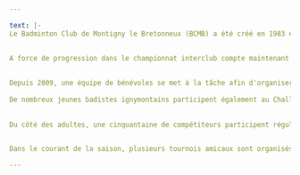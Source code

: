 ```yaml
---

text: |-
Le Badminton Club de Montigny le Bretonneux (BCMB) a été créé en 1983 et comptait alors 40 adhérents ainsi qu'une équipe en championnat interclubs. Au fil des ans leseffectifs ont grimpé et atteignent désormais les 260 joueurs. Tous les pratiquants sont les bienvenus et les créneaux adaptés selon le profil des joueurs, jeunes, adultes loisirs ou compétiteurs. 

  
A force de progression dans le championnat interclub compte maintenant 8 équipes évoluant en interclubs en championnat Régional et championnat Départemental.
  
    
Depuis 2009, une équipe de bénévoles se met à la tâche afin d'organiser un tournoi national de doubles où bon nombre de clubs Yvelinois participent.
  
De nombreux jeunes badistes ignymontains participent également au Challenge Départemental. Certains d'entre eux accèdent aux compétitions régionales et obtiennent des sélections en équipe des Yvelines. Tous les créneaux jeunes sont encadrés par des bénévoles  avec au minimum un diplôme d'encadrant (DAB, BE,..) dans le but de leur permettre de pratiquer tout en les faisant progresser, et peut-être les amener à venir compléter les équipes adultes dans le futur.
  
  
Du côté des adultes, une cinquantaine de compétiteurs participent régulièrement à des tournois privés organisés par d'autres clubs, en région parisienne, et parfois aussi en province.

  
Dans le courant de la saison, plusieurs tournois amicaux sont organisés de façon à privilégier la convivialité à l'intérieur de notre club.

---
```

